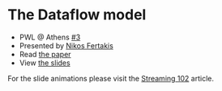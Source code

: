 # The Dataflow model

- PWL @ Athens
  [#3](https://www.meetup.com/Papers-We-Love-Athens/events/246898009/)
- Presented by [Nikos Fertakis](https://twitter.com/nikosfertakis)
- Read [the
  paper](https://research.google.com/pubs/archive/43864.pdf)
- View [the slides](https://github.com/papers-we-love/athens/blob/master/03-the-dataflow-model/slides.pdf)

For the slide animations please visit the [Streaming
102](https://www.oreilly.com/ideas/the-world-beyond-batch-streaming-102)
article.
